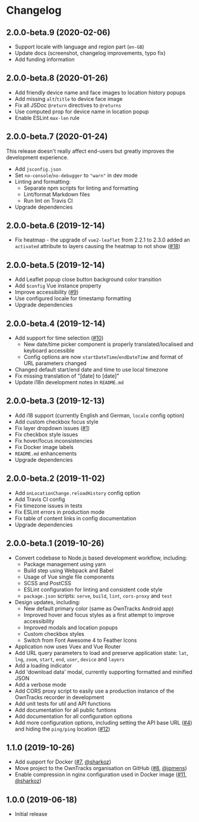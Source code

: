# Changelog

## 2.0.0-beta.9 (2020-02-06)

- Support locale with language and region part (`en-GB`)
- Update docs (screenshot, changelog improvements, typo fix)
- Add funding information

## 2.0.0-beta.8 (2020-01-26)

- Add friendly device name and face images to location history popups
- Add missing `alt`/`title` to device face image
- Fix all JSDoc `@return` directives to `@returns`
- Use computed prop for device name in location popup
- Enable ESLint `max-len` rule

## 2.0.0-beta.7 (2020-01-24)

This release doesn't really affect end-users but greatly improves the development experience.

- Add `jsconfig.json`
- Set `no-console`/`no-debugger` to `"warn"` in dev mode
- Linting and formatting:
  - Separate npm scripts for linting and formatting
  - Lint/format Markdown files
  - Run lint on Travis CI
- Upgrade dependencies

## 2.0.0-beta.6 (2019-12-14)

- Fix heatmap - the upgrade of `vue2-leaflet` from 2.2.1 to 2.3.0 added an `activated` attribute to layers causing the heatmap to not show ([#18](https://github.com/owntracks/frontend/issues/18))

## 2.0.0-beta.5 (2019-12-14)

- Add Leaflet popup close button background color transition
- Add `$config` Vue instance property
- Improve accessibility ([#9](https://github.com/owntracks/frontend/issues/9))
- Use configured locale for timestamp formatting
- Upgrade dependencies

## 2.0.0-beta.4 (2019-12-14)

- Add support for time selection ([#10](https://github.com/owntracks/frontend/issues/10))
  - New date/time picker component is properly translated/localised and keyboard accessible
  - Config options are now `startDateTime`/`endDateTime` and format of URL parameters changed
- Changed default start/end date and time to use local timezone
- Fix missing translation of "[date] to [date]"
- Update i18n development notes in `README.md`

## 2.0.0-beta.3 (2019-12-13)

- Add i18 support (currently English and German, `locale` config option)
- Add custom checkbox focus style
- Fix layer dropdown issues ([#1](https://github.com/owntracks/frontend/issues/1))
- Fix checkbox style issues
- Fix hover/focus inconsistencies
- Fix Docker image labels
- `README.md` enhancements
- Upgrade dependencies

## 2.0.0-beta.2 (2019-11-02)

- Add `onLocationChange.reloadHistory` config option
- Add Travis CI config
- Fix timezone issues in tests
- Fix ESLint errors in production mode
- Fix table of content links in config documentation
- Upgrade dependencies

## 2.0.0-beta.1 (2019-10-26)

- Convert codebase to Node.js based development workflow, including:
  - Package management using yarn
  - Build step using Webpack and Babel
  - Usage of Vue single file components
  - SCSS and PostCSS
  - ESLint configuration for linting and consistent code style
  - `package.json` scripts: `serve`, `build`, `lint`, `cors-proxy` and `test`
- Design updates, including:
  - New default primary color (same as OwnTracks Android app)
  - Improved hover and focus styles as a first attempt to improve accessibility
  - Improved modals and location popups
  - Custom checkbox styles
  - Switch from Font Awesome 4 to Feather Icons
- Application now uses Vuex and Vue Router
- Add URL query parameters to load and preserve application state: `lat`, `lng`, `zoom`, `start`, `end`, `user`, `device` and `layers`
- Add a loading indicator
- Add 'download data' modal, currently supporting formatted and minified JSON
- Add a verbose mode
- Add CORS proxy script to easily use a production instance of the OwnTracks recorder in development
- Add unit tests for util and API functions
- Add documentation for all public funtions
- Add documentation for all configuration options
- Add more configuration options, including setting the API base URL ([#4](https://github.com/owntracks/frontend/issues/4)) and hiding the `ping/ping` location ([#12](https://github.com/owntracks/frontend/issues/12))

## 1.1.0 (2019-10-26)

- Add support for Docker ([#7](https://github.com/owntracks/frontend/pull/7), [@sharkoz](https://github.com/sharkoz))
- Move project to the OwnTracks organisation on GitHub ([#8](https://github.com/owntracks/frontend/pull/8), [@jpmens](https://github.com/jpmens))
- Enable compression in nginx configuration used in Docker image ([#11](https://github.com/owntracks/frontend/pull/11), [@sharkoz](https://github.com/sharkoz))

## 1.0.0 (2019-06-18)

- Initial release
